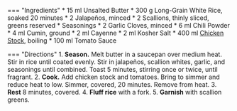 === "Ingredients"
    * 15 ml Unsalted Butter
    * 300 g Long-Grain White Rice, soaked 20 minutes
    * 2 Jalapeños, minced
    * 2 Scallions, thinly sliced, greens reserved
    * Seasonings
        * 2 Garlic Cloves, minced
        * 6 ml Chili Powder
        * 4 ml Cumin, ground
        * 2 ml Cayenne
        * 2 ml Kosher Salt
    * 400 ml [Chicken Stock](../soups/stocks/meat-stock.md), boiling
    * 100 ml Tomato Sauce

=== "Directions"
    1. **Season.** Melt butter in a saucepan over medium heat. Stir in rice until coated evenly. Stir in jalapeños, scallion whites, garlic, and seasonings until combined. Toast 5 minutes, stirring once or twice, until fragrant.
    2. **Cook.** Add chicken stock and tomatoes. Bring to simmer and reduce heat to low. Simmer, covered, 20 minutes. Remove from heat.
    3. **Rest** 8 minutes, covered.
    4. **Fluff rice** with a fork.
    5. **Garnish** with scallion greens.

[^1]:
    Mitzewich, John. ["Side Dish Stagnation? Spicy Tomato Rice to the Rescue!"](https://foodwishes.blogspot.com/2009/02/side-dish-stagnation-spicy-tomato-rice.html) *Food Wishes.* 6 February 2009. Accessed December 2020.

